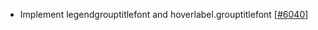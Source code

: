  - Implement legendgrouptitlefont and hoverlabel.grouptitlefont [[#6040](https://github.com/plotly/plotly.js/pull/6040)]
